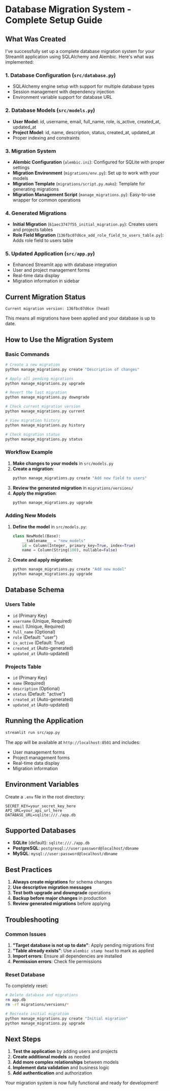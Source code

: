 # Database Migration System - Complete Setup Guide

## What Was Created

I've successfully set up a complete database migration system for your Streamlit application using SQLAlchemy and Alembic. Here's what was implemented:

### 1. Database Configuration (`src/database.py`)
- SQLAlchemy engine setup with support for multiple database types
- Session management with dependency injection
- Environment variable support for database URL

### 2. Database Models (`src/models.py`)
- **User Model**: id, username, email, full_name, role, is_active, created_at, updated_at
- **Project Model**: id, name, description, status, created_at, updated_at
- Proper indexing and constraints

### 3. Migration System
- **Alembic Configuration** (`alembic.ini`): Configured for SQLite with proper settings
- **Migration Environment** (`migrations/env.py`): Set up to work with your models
- **Migration Template** (`migrations/script.py.mako`): Template for generating migrations
- **Migration Management Script** (`manage_migrations.py`): Easy-to-use wrapper for common operations

### 4. Generated Migrations
- **Initial Migration** (`61aec3747f55_initial_migration.py`): Creates users and projects tables
- **Role Field Migration** (`136fbc07d6ce_add_role_field_to_users_table.py`): Adds role field to users table

### 5. Updated Application (`src/app.py`)
- Enhanced Streamlit app with database integration
- User and project management forms
- Real-time data display
- Migration information in sidebar

## Current Migration Status

```
Current migration version: 136fbc07d6ce (head)
```

This means all migrations have been applied and your database is up to date.

## How to Use the Migration System

### Basic Commands

```bash
# Create a new migration
python manage_migrations.py create "Description of changes"

# Apply all pending migrations
python manage_migrations.py upgrade

# Revert the last migration
python manage_migrations.py downgrade

# Check current migration version
python manage_migrations.py current

# View migration history
python manage_migrations.py history

# Check migration status
python manage_migrations.py status
```

### Workflow Example

1. **Make changes to your models** in `src/models.py`
2. **Create a migration**:
   ```bash
   python manage_migrations.py create "Add new field to users"
   ```
3. **Review the generated migration** in `migrations/versions/`
4. **Apply the migration**:
   ```bash
   python manage_migrations.py upgrade
   ```

### Adding New Models

1. **Define the model** in `src/models.py`:
   ```python
   class NewModel(Base):
       __tablename__ = "new_models"
       id = Column(Integer, primary_key=True, index=True)
       name = Column(String(100), nullable=False)
   ```

2. **Create and apply migration**:
   ```bash
   python manage_migrations.py create "Add new model"
   python manage_migrations.py upgrade
   ```

## Database Schema

### Users Table
- `id` (Primary Key)
- `username` (Unique, Required)
- `email` (Unique, Required)
- `full_name` (Optional)
- `role` (Default: "user")
- `is_active` (Default: True)
- `created_at` (Auto-generated)
- `updated_at` (Auto-updated)

### Projects Table
- `id` (Primary Key)
- `name` (Required)
- `description` (Optional)
- `status` (Default: "active")
- `created_at` (Auto-generated)
- `updated_at` (Auto-updated)

## Running the Application

```bash
streamlit run src/app.py
```

The app will be available at `http://localhost:8501` and includes:
- User management forms
- Project management forms
- Real-time data display
- Migration information

## Environment Variables

Create a `.env` file in the root directory:

```
SECRET_KEY=your_secret_key_here
API_URL=your_api_url_here
DATABASE_URL=sqlite:///./app.db
```

## Supported Databases

- **SQLite** (default): `sqlite:///./app.db`
- **PostgreSQL**: `postgresql://user:password@localhost/dbname`
- **MySQL**: `mysql://user:password@localhost/dbname`

## Best Practices

1. **Always create migrations** for schema changes
2. **Use descriptive migration messages**
3. **Test both upgrade and downgrade** operations
4. **Backup before major changes** in production
5. **Review generated migrations** before applying

## Troubleshooting

### Common Issues

1. **"Target database is not up to date"**: Apply pending migrations first
2. **"Table already exists"**: Use `alembic stamp head` to mark as applied
3. **Import errors**: Ensure all dependencies are installed
4. **Permission errors**: Check file permissions

### Reset Database

To completely reset:

```bash
# Delete database and migrations
rm app.db
rm -rf migrations/versions/*

# Recreate initial migration
python manage_migrations.py create "Initial migration"
python manage_migrations.py upgrade
```

## Next Steps

1. **Test the application** by adding users and projects
2. **Create additional models** as needed
3. **Add more complex relationships** between models
4. **Implement data validation** and business logic
5. **Add authentication** and authorization

Your migration system is now fully functional and ready for development! 
